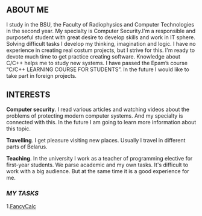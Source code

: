 
## ABOUT ME

  I study in the BSU, the Faculty of Radiophysics and Computer Technologies in the second year. My specialty is Computer Security.I'm a responsible and purposeful student with great desire to develop skills and work in IT sphere. Solving difficult tasks I develop my thinking, imagination and logic. I have no experience in creating real costum projects, but I strive for this. I'm ready to devote much time to get practice creating software. Knowledge about C/C++ helps me to study new systems. I have passed the Epam’s course “C/C++ LEARNING COURSE FOR STUDENTS”. In the future I would like to take part in foreign projects.

## INTERESTS

**Computer security**. I read various articles and watching videos about the problems of protecting modern computer systems. And my specialty is connected with this. In the future I am going to learn more information about this topic. 

**Travelling**. I get pleasure visiting new places. Usually I travel in different parts of Belarus. 

**Teaching**. In the university I work as a teacher of programming elective for first-year students. We parse academic and my own tasks. It's difficult to work with a big audience. But at the same time it is a good experience for me. 

### *MY TASKS*

1.[FancyCalc](https://github.com/AliaksandrKratovich/FancyCalc)
